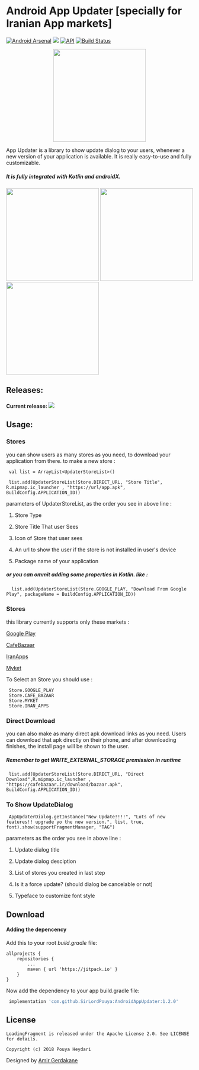 # Android App Updater [specially for Iranian App markets] 


[![Android Arsenal](https://img.shields.io/badge/Android%20Arsenal-Easy%20App%20Updater-brightgreen.svg?style=flat)](https://android-arsenal.com/details/1/7388)
[![](https://jitpack.io/v/SirLordPouya/AndroidAppUpdater.svg)](https://jitpack.io/#SirLordPouya/AndroidAppUpdater)
[![API](https://img.shields.io/badge/API-16%2B-brightgreen.svg?style=flat)](https://android-arsenal.com/api?level=16)
[![Build Status](https://travis-ci.org/SirLordPouya/AndroidAppUpdater.svg?branch=master)](https://travis-ci.org/SirLordPouya/AndroidAppUpdater)

<p align="center">
<img src="https://raw.githubusercontent.com/SirLordPouya/AndroidAppUpdater/master/icon.png" width="250">
</p>

App Updater is a library to show update dialog to your users, whenever a new version of your application is available.
It is really easy-to-use and fully customizable.

##### It is fully integrated with Kotlin and androidX.


<img src="https://raw.githubusercontent.com/SirLordPouya/AndroidAppUpdater/master/Screenshot_1.png" width="250"> <img src="https://raw.githubusercontent.com/SirLordPouya/AndroidAppUpdater/master/Screenshot_2.png" width="250"> <img src="https://raw.githubusercontent.com/SirLordPouya/AndroidAppUpdater/master/Screenshot_3.jpg" width="250">

## Releases:

#### Current release: [![](https://jitpack.io/v/SirLordPouya/AndroidAppUpdater.svg)](https://jitpack.io/#SirLordPouya/AndroidAppUpdater)


## Usage:

### Stores

you can show users as many stores as you need, to download your application from there. to make a new store :

```
 val list = ArrayList<UpdaterStoreList>()
        
 list.add(UpdaterStoreList(Store.DIRECT_URL, "Store Title", R.mipmap.ic_launcher , "https://url/app.apk", BuildConfig.APPLICATION_ID))
```

parameters of UpdaterStoreList, as the order you see in above line :

1. Store Type

2. Store Title That user Sees

3. Icon of Store that user sees

4. An url to show the user if the store is not installed in user's device

5. Package name of your application


##### or you can ommit adding some properties in Kotlin.  like :

```
  list.add(UpdaterStoreList(Store.GOOGLE_PLAY, "Download From Google Play", packageName = BuildConfig.APPLICATION_ID))
```

### Stores
this library currently supports only these markets :

[Google Play](https://play.google.com)

[CafeBazaar](https://cafebazaar.ir)

[IranApps](https://iranapps.ir)

[Myket](https://myket.ir/)

To Select an Store you should use :

```
 Store.GOOGLE_PLAY
 Store.CAFE_BAZAAR
 Store.MYKET
 Store.IRAN_APPS
```

### Direct Download

you can also make as many direct apk download links as you need.
Users can download that apk directly on their phone, and after downloading finishes, the install page will be shown to the user.

##### Remember to get WRITE_EXTERNAL_STORAGE premission in runtime

```
 list.add(UpdaterStoreList(Store.DIRECT_URL, "Direct Download",R.mipmap.ic_launcher , "https://cafebazaar.ir/download/bazaar.apk", BuildConfig.APPLICATION_ID))
```
### To Show UpdateDialog

```
 AppUpdaterDialog.getInstance("New Update!!!!", "Lots of new features!! upgrade yo the new version.", list, true, font).show(supportFragmentManager, "TAG")
```
parameters as the order you see in above line :

1. Update dialog title

2. Update dialog desciption

3. List of stores you created in last step

4. Is it a force update? (should dialog be cancelable or not)

5. Typeface to customize font style


## Download

#### Adding the depencency

Add this to your root *build.gradle* file:

```
allprojects {
    repositories {
        ...
        maven { url 'https://jitpack.io' }
    }
}
```

Now add the dependency to your app build.gradle file:

```groovy
 implementation 'com.github.SirLordPouya:AndroidAppUpdater:1.2.0'
```

## License

```
LoadingFragment is released under the Apache License 2.0. See LICENSE for details.

Copyright (c) 2018 Pouya Heydari

```
<div>Designed by <a href="https://dribbble.com/Amir-G" title="Amir Gerdakane">Amir Gerdakane</a>
